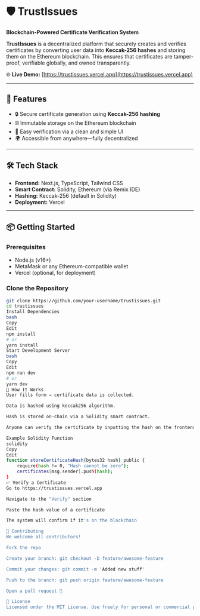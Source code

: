 # 🛡️ TrustIssues

**Blockchain-Powered Certificate Verification System**

**TrustIssues** is a decentralized platform that securely creates and verifies certificates by converting user data into **Keccak-256 hashes** and storing them on the Ethereum blockchain. This ensures that certificates are tamper-proof, verifiable globally, and owned transparently.

🌐 **Live Demo:** [https://trustissues.vercel.app](https://trustissues.vercel.app)

---

## 🚀 Features

- 🔒 Secure certificate generation using **Keccak-256 hashing**
- ⛓️ Immutable storage on the Ethereum blockchain
- 🧾 Easy verification via a clean and simple UI
- 🌍 Accessible from anywhere—fully decentralized

---

## 🛠️ Tech Stack

- **Frontend:** Next.js, TypeScript, Tailwind CSS
- **Smart Contract:** Solidity, Ethereum (via Remix IDE)
- **Hashing:** Keccak-256 (default in Solidity)
- **Deployment:** Vercel

---

## 📦 Getting Started

### Prerequisites

- Node.js (v16+)
- MetaMask or any Ethereum-compatible wallet
- Vercel (optional, for deployment)

### Clone the Repository

```bash
git clone https://github.com/your-username/trustissues.git
cd trustissues
Install Dependencies
bash
Copy
Edit
npm install
# or
yarn install
Start Development Server
bash
Copy
Edit
npm run dev
# or
yarn dev
🧠 How It Works
User fills form → certificate data is collected.

Data is hashed using keccak256 algorithm.

Hash is stored on-chain via a Solidity smart contract.

Anyone can verify the certificate by inputting the hash on the frontend.

Example Solidity Function
solidity
Copy
Edit
function storeCertificateHash(bytes32 hash) public {
    require(hash != 0, "Hash cannot be zero");
    certificates[msg.sender].push(hash);
}
✅ Verify a Certificate
Go to https://trustissues.vercel.app

Navigate to the "Verify" section

Paste the hash value of a certificate

The system will confirm if it's on the blockchain

🤝 Contributing
We welcome all contributors!

Fork the repo

Create your branch: git checkout -b feature/awesome-feature

Commit your changes: git commit -m 'Added new stuff'

Push to the branch: git push origin feature/awesome-feature

Open a pull request 🚀

📜 License
Licensed under the MIT License. Use freely for personal or commercial purposes.
